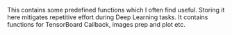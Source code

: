 This contains some predefined functions which I often find useful. Storing it here mitigates repetitive effort during Deep Learning tasks. It contains functions for TensorBoard Callback, images prep and plot etc.
